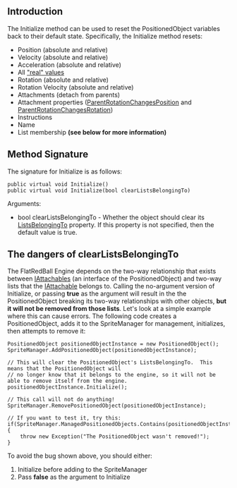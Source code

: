## Introduction

The Initialize method can be used to reset the PositionedObject variables back to their default state. Specifically, the Initialize method resets:

-   Position (absolute and relative)
-   Velocity (absolute and relative)
-   Acceleration (absolute and relative)
-   All ["real" values](/frb/docs/index.php?title=FlatRedBall.PositionedObject#Real_Velocity_and_Acceleration.md "FlatRedBall.PositionedObject")
-   Rotation (absolute and relative)
-   Rotation Velocity (absolute and relative)
-   Attachments (detach from parents)
-   Attachment properties ([ParentRotationChangesPosition](/frb/docs/index.php?title=FlatRedBall.Math.IAttachable.ParentRotationChangesPosition.md "FlatRedBall.Math.IAttachable.ParentRotationChangesPosition") and [ParentRotationChangesRotation](/frb/docs/index.php?title=FlatRedBall.Math.IAttachable.ParentRotationChangesRotation.md "FlatRedBall.Math.IAttachable.ParentRotationChangesRotation"))
-   Instructions
-   Name
-   List membership **(see below for more information)**

## Method Signature

The signature for Initialize is as follows:

    public virtual void Initialize()
    public virtual void Initialize(bool clearListsBelongingTo)

Arguments:

-   bool clearListsBelongingTo - Whether the object should clear its [ListsBelongingTo](/frb/docs/index.php?title=FlatRedBall.PositionedObject.ListsBelongingTo&action=edit&redlink=1.md "FlatRedBall.PositionedObject.ListsBelongingTo (page does not exist)") property. If this property is not specified, then the default value is true.

## The dangers of clearListsBelongingTo

The FlatRedBall Engine depends on the two-way relationship that exists between [IAttachables](/frb/docs/index.php?title=FlatRedBall.Math.IAttachable.md "FlatRedBall.Math.IAttachable") (an interface of the PositionedObject) and two-way lists that the [IAttachable](/frb/docs/index.php?title=FlatRedBall.Math.IAttachable.md "FlatRedBall.Math.IAttachable") belongs to. Calling the no-argument version of Initialize, or passing **true** as the argument will result in the the PositionedObject breaking its two-way relationships with other objects, **but it will not be removed from those lists**. Let's look at a simple example where this can cause errors. The following code creates a PositionedObject, adds it to the SpriteManager for management, initializes, then attempts to remove it:

    PositionedObject positionedObjectInstance = new PositionedObject();
    SpriteManager.AddPositionedObject(positionedObjectInstance);

    // This will clear the PositionedObject's ListsBelongingTo.  This means that the PositionedObject will
    // no longer know that it belongs to the engine, so it will not be able to remove itself from the engine.
    positionedObjectInstance.Initialize(); 

    // This call will not do anything!
    SpriteManager.RemovePositionedObject(positionedObjectInstance);

    // If you want to test it, try this:
    if(SpriteManager.ManagedPositionedObjects.Contains(positionedObjectInstance))
    {
        throw new Exception("The PositionedObject wasn't removed!");
    }

To avoid the bug shown above, you should either:

1.  Initialize before adding to the SpriteManager
2.  Pass **false** as the argument to Initialize
